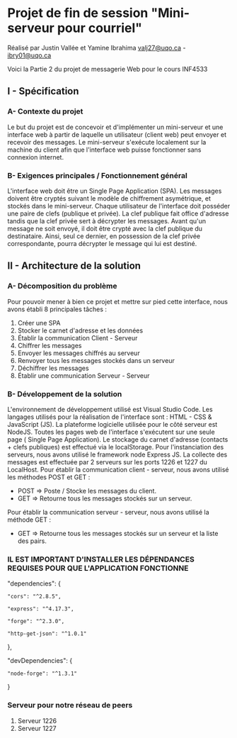 # Projet de fin de session "Mini-serveur pour courriel"

Réalisé par Justin Vallée et Yamine Ibrahima
            valj27@uqo.ca  -  ibry01@uqo.ca
            
Voici la Partie 2 du projet de messagerie Web pour le cours INF4533


## I - Spécification
	

### A- Contexte du projet 

Le but du projet est de concevoir et d'implémenter un mini-serveur et une interface web à partir de laquelle un utilisateur (client web) peut envoyer et recevoir des messages. Le mini-serveur s'exécute localement sur la machine du client afin que l'interface web puisse fonctionner sans connexion internet.	

### B- Exigences principales / Fonctionnement général

L'interface web doit être un Single Page Application (SPA). 
Les messages doivent être cryptés suivant le modèle de chiffrement asymétrique, et stockés dans le mini-serveur.
Chaque utilisateur de l'interface doit posséder une paire de clefs (publique et privée).
La clef publique fait office d'adresse tandis que la clef privée sert à décrypter les messages.
Avant qu'un message ne soit envoyé, il doit être crypté avec la clef publique du destinataire. Ainsi, seul ce dernier, en possession de la clef privée correspondante, pourra décrypter le message qui lui est destiné.


## II - Architecture de la solution

### A- Décomposition du problème

Pour pouvoir mener à bien ce projet et mettre sur pied cette interface, nous avons établi 8 principales tâches :

1. Créer une SPA
2. Stocker le carnet d'adresse et les données
3. Établir la communication Client - Serveur
4. Chiffrer les messages
5. Envoyer les messages chiffrés au serveur
6. Renvoyer tous les messages stockés dans un serveur
7. Déchiffrer les messages
8. Établir une communication Serveur - Serveur 

### B- Développement de la solution

L'environnement de développement utilisé est Visual Studio Code. Les langages utilisés pour la réalisation de l'interface sont : HTML - CSS & JavaScript (JS). La plateforme logicielle utilisée pour le côté serveur est NodeJS. Toutes les pages web de l'interface s'exécutent sur une seule page ( Single Page Application). Le stockage du carnet d'adresse (contacts + clefs publiques) est effectué via le localStorage. Pour l'instanciation des serveurs, nous avons utilisé le framework node Express JS. La collecte des messages est effectuée par 2 serveurs sur les ports 1226 et 1227 du LocalHost. 
Pour établir la communication client - serveur, nous avons utilisé les méthodes POST et GET :

- POST  => Poste / Stocke les messages du client.
- GET  => Retourne tous les messages stockés sur un serveur.

Pour établir la communication serveur - serveur, nous avons utilisé la méthode GET :
- GET => Retourne tous les messages stockés sur un serveur et la liste des pairs.


### IL EST IMPORTANT D'INSTALLER LES DÉPENDANCES REQUISES POUR QUE L'APPLICATION FONCTIONNE

  "dependencies": {
  
    "cors": "^2.8.5",
    
    "express": "^4.17.3",
    
    "forge": "^2.3.0",
    
    "http-get-json": "^1.0.1"
  },
  
  "devDependencies": {
  
    "node-forge": "^1.3.1"
  }
  
### Serveur pour notre réseau de peers

1. Serveur 1226
2. Serveur 1227


